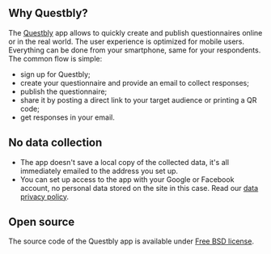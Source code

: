 ## Why Questbly?
The [Questbly](https://app.questbly.com) app allows to quickly create and publish questionnaires online or in the real world.
The user experience is optimized for mobile users. Everything can be done from your smartphone, same for your respondents. 
The common flow is simple:
- sign up for Questbly;
- create your questionnaire and provide an email to collect responses;
- publish the questionnaire;
- share it by posting a direct link to your target audience or printing a QR code;
- get responses in your email.

## No data collection 

- The app doesn't save a local copy of the collected data, it's all immediately emailed to the address you set up. 
- You can set up access to the app with your Google or Facebook account, no personal data stored on the site in this case. 
Read our [data privacy policy](/privacy-policy).

## Open source
The source code of the Questbly app is available under [Free BSD license](/lic). 
